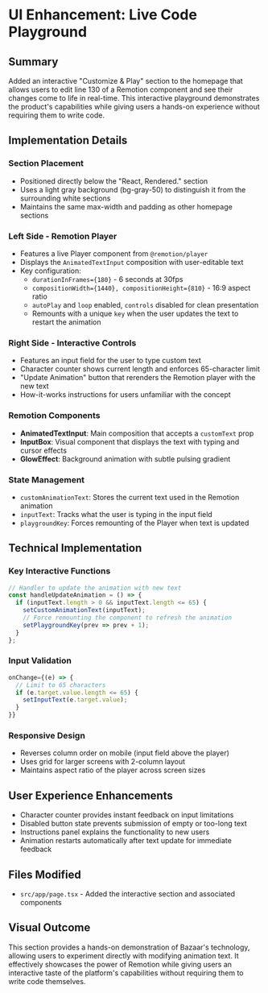 # UI Enhancement: Live Code Playground

## Summary
Added an interactive "Customize & Play" section to the homepage that allows users to edit line 130 of a Remotion component and see their changes come to life in real-time. This interactive playground demonstrates the product's capabilities while giving users a hands-on experience without requiring them to write code.

## Implementation Details

### Section Placement
- Positioned directly below the "React, Rendered." section
- Uses a light gray background (bg-gray-50) to distinguish it from the surrounding white sections
- Maintains the same max-width and padding as other homepage sections

### Left Side - Remotion Player
- Features a live Player component from `@remotion/player`
- Displays the `AnimatedTextInput` composition with user-editable text
- Key configuration:
  - `durationInFrames={180}` - 6 seconds at 30fps
  - `compositionWidth={1440}, compositionHeight={810}` - 16:9 aspect ratio
  - `autoPlay` and `loop` enabled, `controls` disabled for clean presentation
  - Remounts with a unique `key` when the user updates the text to restart the animation

### Right Side - Interactive Controls
- Features an input field for the user to type custom text
- Character counter shows current length and enforces 65-character limit
- "Update Animation" button that rerenders the Remotion player with the new text
- How-it-works instructions for users unfamiliar with the concept

### Remotion Components
- **AnimatedTextInput**: Main composition that accepts a `customText` prop
- **InputBox**: Visual component that displays the text with typing and cursor effects
- **GlowEffect**: Background animation with subtle pulsing gradient

### State Management
- `customAnimationText`: Stores the current text used in the Remotion animation
- `inputText`: Tracks what the user is typing in the input field
- `playgroundKey`: Forces remounting of the Player when text is updated

## Technical Implementation

### Key Interactive Functions
```jsx
// Handler to update the animation with new text
const handleUpdateAnimation = () => {
  if (inputText.length > 0 && inputText.length <= 65) {
    setCustomAnimationText(inputText);
    // Force remounting the component to refresh the animation
    setPlaygroundKey(prev => prev + 1);
  }
};
```

### Input Validation
```jsx
onChange={(e) => {
  // Limit to 65 characters
  if (e.target.value.length <= 65) {
    setInputText(e.target.value);
  }
}}
```

### Responsive Design
- Reverses column order on mobile (input field above the player)
- Uses grid for larger screens with 2-column layout
- Maintains aspect ratio of the player across screen sizes

## User Experience Enhancements
- Character counter provides instant feedback on input limitations
- Disabled button state prevents submission of empty or too-long text
- Instructions panel explains the functionality to new users
- Animation restarts automatically after text update for immediate feedback

## Files Modified
- `src/app/page.tsx` - Added the interactive section and associated components

## Visual Outcome
This section provides a hands-on demonstration of Bazaar's technology, allowing users to experiment directly with modifying animation text. It effectively showcases the power of Remotion while giving users an interactive taste of the platform's capabilities without requiring them to write code themselves. 